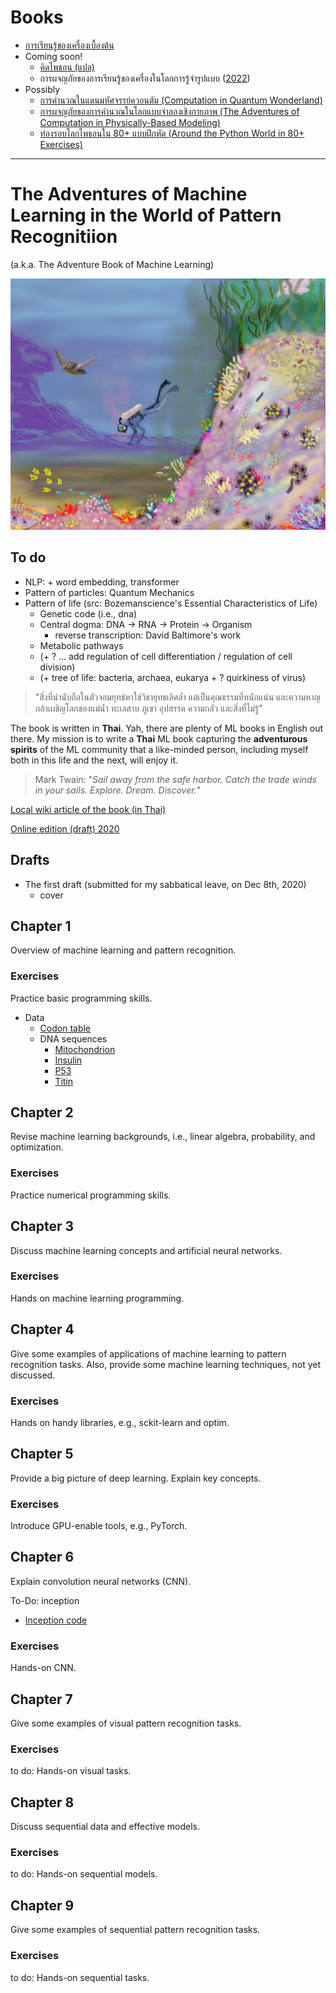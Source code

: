 # Books
* [การเรียนรู้ของเครื่องเบื้องต้น](https://github.com/tatpongkatanyukul/AdventureBook/tree/main/book1)
* Coming soon!
  * [คิดไพธอน (แปล)](https://github.com/tatpongkatanyukul/thinkpythonthai)
  * การผจญภัยของการเรียนรู้ของเครื่องในโลกการรู้จำรูปแบบ ([2022](https://github.com/tatpongkatanyukul/AdventureBook/tree/main/CorrectPerReview))
* Possibly
  * [การคำนวณในแดนมหัศจรรย์ควอนตัม (Computation in Quantum Wonderland)](https://github.com/tatpongkatanyukul/AdventureBook/tree/main/CinQWonder)
  * [การผจญภัยของการคำนวณในโลกแบบจำลองเชิงกายภาพ (The Adventures of Computation in Physically-Based Modeling)](https://github.com/tatpongkatanyukul/AdventureBook/tree/main/PBM)
  * [ท่องรอบโลกไพธอนใน 80+ แบบฝึกหัด (Around the Python World in 80+ Exercises)](https://github.com/tatpongkatanyukul/AroundAIin80/blob/main/README.md)


---

# The Adventures of Machine Learning in the World of Pattern Recognitiion 
(a.k.a. The Adventure Book of Machine Learning)

![Main Cover Image](https://github.com/tatpongkatanyukul/AdventureBook/blob/main/deep_learning2b.png)

## To do

  * NLP: + word embedding, transformer
  * Pattern of particles: Quantum Mechanics
  * Pattern of life (src: Bozemanscience's Essential Characteristics of Life)
    * Genetic code (i.e., dna)
    * Central dogma: DNA -> RNA -> Protein -> Organism
      * reverse transcription: David Baltimore's work
    * Metabolic pathways
    * (+ ? ... add regulation of cell differentiation / regulation of cell division) 
    * (+ tree of life: bacteria, archaea, eukarya + ? quirkiness of virus)  

> "สิ่งที่น่านับถือในตัวจอมยุทธ์หาใช่วิชายุทธเลิศล้ำ
> แต่เป็นคุณธรรมที่หนักแน่น และความหาญกล้าเผชิญโลกของแม่น้ำ ทะเลสาบ ภูเขา อุปสรรค ความกลัว และสิ่งที่ไม่รู้"


The book is written in **Thai**.
Yah, there are plenty of ML books in English out there.
My mission is to write a **Thai** ML book capturing the **adventurous spirits** of the ML community
that a like-minded person, including myself both in this life and the next, will enjoy it.

> Mark Twain: "*Sail away from the safe harbor. Catch the trade winds in your sails. Explore. Dream. Discover.*" 


[Local wiki article of the book (in Thai)](http://degas.en.kku.ac.th/coewiki/doku.php?id=pr:advbook)

[Online edition (draft) 2020]()

## Drafts

  * The first draft (submitted for my sabbatical leave, on Dec 8th, 2020)
    * cover


## Chapter 1
Overview of machine learning and pattern recognition.

### Exercises
Practice basic programming skills.

* Data
  * [Codon table](https://github.com/tatpongkatanyukul/AdventureBook/blob/main/codons.txt)
  * DNA sequences
    * [Mitochondrion](https://github.com/tatpongkatanyukul/AdventureBook/blob/main/homo_sapiens_mitochondrion.txt)
    * [Insulin](https://github.com/tatpongkatanyukul/AdventureBook/blob/main/homo_sapiens_insulin.txt)
    * [P53](https://github.com/tatpongkatanyukul/AdventureBook/blob/main/homo_sapiens_p53.txt)
    * [Titin](https://github.com/tatpongkatanyukul/AdventureBook/blob/main/homo_sapiens_titin.txt)

## Chapter 2
Revise machine learning backgrounds, i.e., linear algebra, probability, and optimization.

### Exercises
Practice numerical programming skills.

## Chapter 3
Discuss machine learning concepts and artificial neural networks.

### Exercises
Hands on machine learning programming.

## Chapter 4
Give some examples of applications of machine learning to pattern recognition tasks.
Also, provide some machine learning techniques, not yet discussed.

### Exercises
Hands on handy libraries, e.g., sckit-learn and optim.

## Chapter 5
Provide a big picture of deep learning.
Explain key concepts.

### Exercises
Introduce GPU-enable tools, e.g., PyTorch.

## Chapter 6
Explain convolution neural networks (CNN).

To-Do: inception
  * [Inception code](https://github.com/pytorch/vision/blob/master/torchvision/models/googlenet.py)

### Exercises
Hands-on CNN.

## Chapter 7
Give some examples of visual pattern recognition tasks.

### Exercises
to do: Hands-on visual tasks.

## Chapter 8
Discuss sequential data and effective models.

### Exercises
to do: Hands-on sequential models.

## Chapter 9
Give some examples of sequential pattern recognition tasks.

### Exercises
to do: Hands-on sequential tasks.




